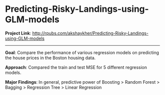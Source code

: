 # Predicting-Risky-Landings-using-GLM-models

**Project Link**:
http://rpubs.com/akshaykher/Predicting-Risky-Landings-using-GLM-models

***

**Goal**: Compare the performance of various regression models on predicting the house prices in the Boston housing data.

**Approach**: Compared the train and test MSE for 5 different regression models.

**Major Findings**: In general, predictive power of Boosting > Random Forest > Bagging > Regression Tree > Linear Regression
